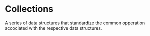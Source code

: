 # Collections

A series of data structures that standardize the common opperation accociated with the respective data structures.